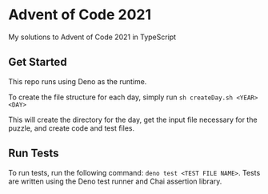 # Advent of Code 2021

My solutions to Advent of Code 2021 in TypeScript

## Get Started

This repo runs using Deno as the runtime.

To create the file structure for each day, simply run `sh createDay.sh <YEAR> <DAY>`

This will create the directory for the day, get the input file necessary for the puzzle, and create code and test files.

## Run Tests

To run tests, run the following command: `deno test <TEST FILE NAME>`. Tests are written using the Deno test runner and Chai assertion library.
